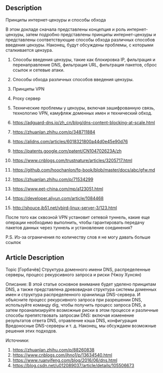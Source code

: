 ## Description

Принципы интернет-цензуры и способы обхода

В этом докладе сначала представлены концепция и роль интернет-цензуры, затем подробно представлены принципы интернет-цензуры и представлены соответствующие способы обхода различных способов введения цензуры. Наконец, будут обсуждены проблемы, с которыми сталкивается цензура.

1. Способы введения цензуры, такие как блокировка IP, фильтрация и перенаправление DNS, фильтрация URL, фильтрация пакетов, сброс ссылок и сетевые атаки.
2. Способы обхода различных способов введения цензуры.
3. Принципы VPN
4. Proxy сервер
5. Технические проблемы у цензуры, включая зашифрованную связь, технологию VPN, камуфляж доменных имен и технический обход.

1. https://adguard-dns.io/zh_cn/blog/dns-content-blocking-at-scale.html
2. https://zhuanlan.zhihu.com/p/348711884
3. https://alidns.com/articles/6018321800a44d0e45e90d76
4. https://patents.google.com/patent/CN104702623A/zh
5. https://www.cnblogs.com/trustnature/articles/3205717.html
6. https://github.com/hoochanlon/fq-book/blob/master/docs/abc/gfw.md
7. https://zhuanlan.zhihu.com/p/71534299
8. https://www.eet-china.com/mp/a123051.html
9. https://developer.aliyun.com/article/1084468
10. http://shouce.jb51.net/vbird-linux-server-3/123.html

После того как сквозной VPN установит сетевой туннель, какие еще операции необходимо выполнить, чтобы гарантировать передачу пакетов данных через туннель и установление соединения?

P.S. Из-за ограничения по количеству слов я не могу давать больше ссылок

## Article Description

Topic [Горбачёв] Структура доменного имени DNS, распределенные серверы, процесс рекурсивного запроса и риски (Чжоу Хунсян)

Описание: В этой статье основное внимание будет уделено принципам DNS, а также представлена ​​древовидная структура системы доменных имен и структура распределенного хранилища DNS-сервера. И объясните процесс рекурсивного запроса при разрешении DNS, используйте команду dig, чтобы получить процесс запроса DNS, а затем проанализируйте возможные риски в этом процессе и различные способы препятствовать запросам DNS: включая изменение результатов ответа DNS, отравление кэша DNS, конфигурация Вредоносные DNS-серверы и т. д. Наконец, мы обсуждаем возможные решения этих подходов.

Источники:
1. https://zhuanlan.zhihu.com/p/88260838
2. https://www.cnblogs.com/jhno1/p/13634540.html
3. https://www.ruanyifeng.com/blog/2016/06/dns.html
4. https://blog.csdn.net/u012089037/article/details/105506673